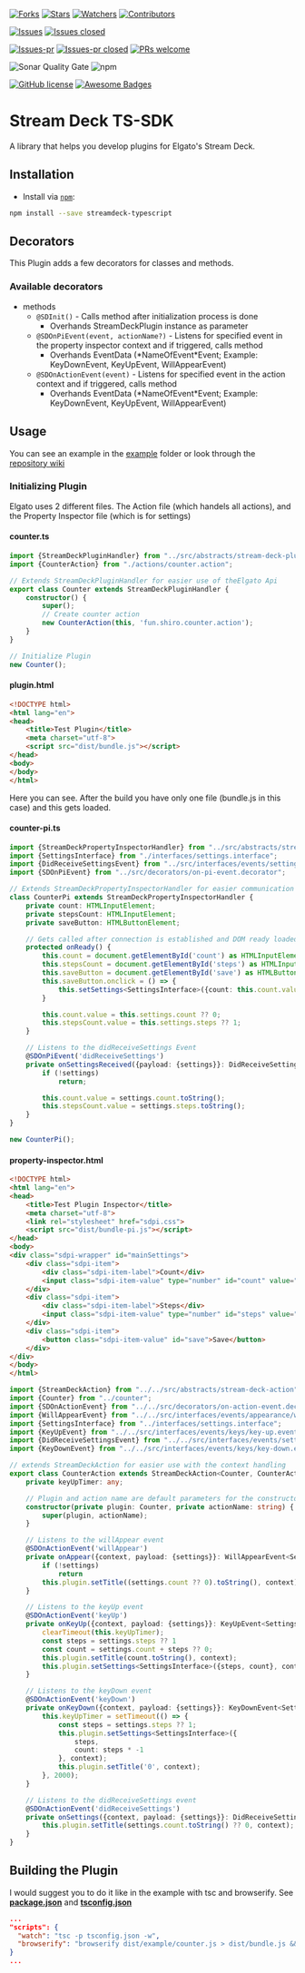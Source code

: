 [![Forks](https://img.shields.io/github/forks/XeroxDev/Stream-Deck-TS-SDK?color=blue&style=for-the-badge)](https://github.com/XeroxDev/Stream-Deck-TS-SDK/network/members)
[![Stars](https://img.shields.io/github/stars/XeroxDev/Stream-Deck-TS-SDK?color=yellow&style=for-the-badge)](https://github.com/XeroxDev/Stream-Deck-TS-SDK/stargazers)
[![Watchers](https://img.shields.io/github/watchers/XeroxDev/Stream-Deck-TS-SDK?color=lightgray&style=for-the-badge)](https://github.com/XeroxDev/Stream-Deck-TS-SDK/watchers)
[![Contributors](https://img.shields.io/github/contributors/XeroxDev/Stream-Deck-TS-SDK?color=green&style=for-the-badge)](https://github.com/XeroxDev/Stream-Deck-TS-SDK/graphs/contributors)

[![Issues](https://img.shields.io/github/issues/XeroxDev/Stream-Deck-TS-SDK?color=yellow&style=for-the-badge)](https://github.com/XeroxDev/Stream-Deck-TS-SDK/issues)
[![Issues closed](https://img.shields.io/github/issues-closed/XeroxDev/Stream-Deck-TS-SDK?color=yellow&style=for-the-badge)](https://github.com/XeroxDev/Stream-Deck-TS-SDK/issues?q=is%3Aissue+is%3Aclosed)

[![Issues-pr](https://img.shields.io/github/issues-pr/XeroxDev/Stream-Deck-TS-SDK?color=yellow&style=for-the-badge)](https://github.com/XeroxDev/Stream-Deck-TS-SDK/pulls)
[![Issues-pr closed](https://img.shields.io/github/issues-pr-closed/XeroxDev/Stream-Deck-TS-SDK?color=yellow&style=for-the-badge)](https://github.com/XeroxDev/Stream-Deck-TS-SDK/pulls?q=is%3Apr+is%3Aclosed)
[![PRs welcome](https://img.shields.io/badge/PRs-welcome-brightgreen.svg?style=for-the-badge)](https://github.com/XeroxDev/Stream-Deck-TS-SDK/compare)

![Sonar Quality Gate](https://img.shields.io/sonar/quality_gate/XeroxDev_Stream-Deck-TS-SDK?server=https%3A%2F%2Fsonarcloud.io&style=for-the-badge)
![npm](https://img.shields.io/npm/dt/streamdeck-typescript?style=for-the-badge&logo=npm)

[![GitHub license](https://img.shields.io/github/license/XeroxDev/Stream-Deck-TS-SDK?style=for-the-badge)](https://github.com/XeroxDev/Stream-Deck-TS-SDK/blob/master/LICENSE)
[![Awesome Badges](https://img.shields.io/badge/badges-awesome-green?style=for-the-badge)](https://shields.io)

# Stream Deck TS-SDK

A library that helps you develop plugins for Elgato's Stream Deck.

## Installation

- Install via [`npm`](https://www.npmjs.com/):

```bash
npm install --save streamdeck-typescript
```

## Decorators

This Plugin adds a few decorators for classes and methods.

### Available decorators

- methods
    - ``@SDInit()`` - Calls method after initialization process is done
        - Overhands StreamDeckPlugin instance as parameter
    - ``@SDOnPiEvent(event, actionName?)`` - Listens for specified event in the property inspector context and if 
      triggered, calls method
        - Overhands EventData (\*NameOfEvent\*Event; Example: KeyDownEvent, KeyUpEvent, WillAppearEvent)
    - ``@SDOnActionEvent(event)`` - Listens for specified event in the action context and if triggered, calls method
        - Overhands EventData (\*NameOfEvent\*Event; Example: KeyDownEvent, KeyUpEvent, WillAppearEvent)

## Usage

You can see an example in the [example](https://github.com/XeroxDev/Stream-Deck-TS-SDK/tree/master/example) folder 
or look through the [repository wiki](https://github.com/XeroxDev/Stream-Deck-TS-SDK/wiki)

### Initializing Plugin
Elgato uses 2 different files. The Action file (which handels all actions), and the Property Inspector file (which is 
for settings)

#### counter.ts
```typescript
import {StreamDeckPluginHandler} from "../src/abstracts/stream-deck-plugin-handler";
import {CounterAction} from "./actions/counter.action";

// Extends StreamDeckPluginHandler for easier use of theElgato Api
export class Counter extends StreamDeckPluginHandler {
	constructor() {
		super();
		// Create counter action
		new CounterAction(this, 'fun.shiro.counter.action');
	}
}

// Initialize Plugin
new Counter();
```

#### plugin.html
```html
<!DOCTYPE html>
<html lang="en">
<head>
	<title>Test Plugin</title>
	<meta charset="utf-8">
	<script src="dist/bundle.js"></script>
</head>
<body>
</body>
</html>
```
Here you can see. After the build you have only one file (bundle.js in this case) and this gets loaded.

#### counter-pi.ts
```typescript
import {StreamDeckPropertyInspectorHandler} from "../src/abstracts/stream-deck-property-inspector-handler";
import {SettingsInterface} from "./interfaces/settings.interface";
import {DidReceiveSettingsEvent} from "../src/interfaces/events/settings/did-receive-settings.event";
import {SDOnPiEvent} from "../src/decorators/on-pi-event.decorator";

// Extends StreamDeckPropertyInspectorHandler for easier communication with the elgato pi api
class CounterPi extends StreamDeckPropertyInspectorHandler {
	private count: HTMLInputElement;
	private stepsCount: HTMLInputElement;
	private saveButton: HTMLButtonElement;

	// Gets called after connection is established and DOM ready loaded
	protected onReady() {
		this.count = document.getElementById('count') as HTMLInputElement
		this.stepsCount = document.getElementById('steps') as HTMLInputElement;
		this.saveButton = document.getElementById('save') as HTMLButtonElement;
		this.saveButton.onclick = () => {
			this.setSettings<SettingsInterface>({count: this.count.valueAsNumber, steps: this.stepsCount.valueAsNumber});
		}

		this.count.value = this.settings.count ?? 0;
		this.stepsCount.value = this.settings.steps ?? 1;
	}

	// Listens to the didReceiveSettings Event
	@SDOnPiEvent('didReceiveSettings')
	private onSettingsReceived({payload: {settings}}: DidReceiveSettingsEvent<SettingsInterface>) {
		if (!settings)
			return;

		this.count.value = settings.count.toString();
		this.stepsCount.value = settings.steps.toString();
	}
}

new CounterPi();
```

#### property-inspector.html
```html
<!DOCTYPE html>
<html lang="en">
<head>
	<title>Test Plugin Inspector</title>
	<meta charset="utf-8">
	<link rel="stylesheet" href="sdpi.css">
	<script src="dist/bundle-pi.js"></script>
</head>
<body>
<div class="sdpi-wrapper" id="mainSettings">
	<div class="sdpi-item">
		<div class="sdpi-item-label">Count</div>
		<input class="sdpi-item-value" type="number" id="count" value="0">
	</div>
	<div class="sdpi-item">
		<div class="sdpi-item-label">Steps</div>
		<input class="sdpi-item-value" type="number" id="steps" value="1">
	</div>
	<div class="sdpi-item">
		<button class="sdpi-item-value" id="save">Save</button>
	</div>
</div>
</body>
</html>
```

```typescript
import {StreamDeckAction} from "../../src/abstracts/stream-deck-action";
import {Counter} from "../counter";
import {SDOnActionEvent} from "../../src/decorators/on-action-event.decorator";
import {WillAppearEvent} from "../../src/interfaces/events/appearance/will-appear.event";
import {SettingsInterface} from "../interfaces/settings.interface";
import {KeyUpEvent} from "../../src/interfaces/events/keys/key-up.event";
import {DidReceiveSettingsEvent} from "../../src/interfaces/events/settings/did-receive-settings.event";
import {KeyDownEvent} from "../../src/interfaces/events/keys/key-down.event";

// extends StreamDeckAction for easier use with the context handling
export class CounterAction extends StreamDeckAction<Counter, CounterAction> {
	private keyUpTimer: any;

	// Plugin and action name are default parameters for the constructor
	constructor(private plugin: Counter, private actionName: string) {
		super(plugin, actionName);
	}

	// Listens to the willAppear event
	@SDOnActionEvent('willAppear')
	private onAppear({context, payload: {settings}}: WillAppearEvent<SettingsInterface>) {
		if (!settings)
			return
		this.plugin.setTitle((settings.count ?? 0).toString(), context);
	}

	// Listens to the keyUp event
	@SDOnActionEvent('keyUp')
	private onKeyUp({context, payload: {settings}}: KeyUpEvent<SettingsInterface>) {
		clearTimeout(this.keyUpTimer);
		const steps = settings.steps ?? 1
		const count = settings.count + steps ?? 0;
		this.plugin.setTitle(count.toString(), context);
		this.plugin.setSettings<SettingsInterface>({steps, count}, context);
	}

	// Listens to the keyDown event
	@SDOnActionEvent('keyDown')
	private onKeyDown({context, payload: {settings}}: KeyDownEvent<SettingsInterface>) {
		this.keyUpTimer = setTimeout(() => {
			const steps = settings.steps ?? 1;
			this.plugin.setSettings<SettingsInterface>({
				steps,
				count: steps * -1
			}, context);
			this.plugin.setTitle('0', context);
		}, 2000);
	}

	// Listens to the didReceiveSettings event
	@SDOnActionEvent('didReceiveSettings')
	private onSettings({context, payload: {settings}}: DidReceiveSettingsEvent<SettingsInterface>) {
		this.plugin.setTitle(settings.count.toString() ?? 0, context);
	}
}
```

## Building the Plugin
I would suggest you to do it like in the example with tsc and browserify. 
See [**package.json**](https://github.com/XeroxDev/Stream-Deck-TS-SDK/blob/master/package.json) 
and [**tsconfig.json**](https://github.com/XeroxDev/Stream-Deck-TS-SDK/blob/master/tsconfig.json)

```json
...
"scripts": {
  "watch": "tsc -p tsconfig.json -w",
  "browserify": "browserify dist/example/counter.js > dist/bundle.js && browserify dist/example/counter-pi.js > dist/bundle-pi.js"
}
...
```
